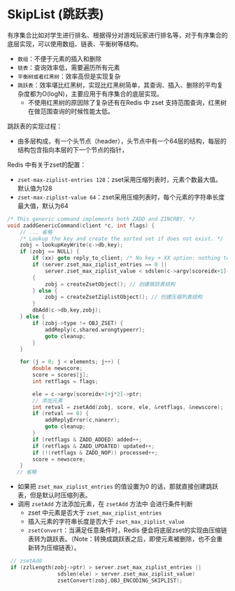 # SkipList (跳跃表)
有序集合比如对学生进行排名、根据得分对游戏玩家进行排名等，对于有序集合的底层实现，可以使用数组、链表、平衡树等结构。
* `数组`：不便于元素的插入和删除
* `链表`：查询效率低，需要遍历所有元素
* `平衡树或者红黑树`：效率高但是实现复杂
* `跳跃表`：效率堪比红黑树，实现比红黑树简单，其查询、插入、删除的平均复杂度都为O(logN)，主要应用于有序集合的底层实现。
   * 不使用红黑树的原因除了复杂还有在Redis 中 zset 支持范围查询，红黑树在做范围查询的时候性能太低。
    
跳跃表的实现过程：
[](17跳表：为什么Redis一定要用跳表来实现有序集合？.pdf)

* 由多层构成，有一个头节点（header），头节点中有一个64层的结构，每层的结构包含指向本层的下一个节点的指针，

Redis 中有关于zset的配置：
* `zset-max-ziplist-entries 128`：zset采用压缩列表时，元素个数最大值。默认值为128
* `zset-max-ziplist-value 64`：zset采用压缩列表时，每个元素的字符串长度最大值，默认为64
```c
/* This generic command implements both ZADD and ZINCRBY. */
void zaddGenericCommand(client *c, int flags) {
    // ... 省略
    /* Lookup the key and create the sorted set if does not exist. */
    zobj = lookupKeyWrite(c->db,key);
    if (zobj == NULL) {
        if (xx) goto reply_to_client; /* No key + XX option: nothing to do. */
        if (server.zset_max_ziplist_entries == 0 ||
            server.zset_max_ziplist_value < sdslen(c->argv[scoreidx+1]->ptr))
        {
            zobj = createZsetObject(); // 创建跳跃表结构
        } else {
            zobj = createZsetZiplistObject(); // 创建压缩列表结构
        }
        dbAdd(c->db,key,zobj);
    } else {
        if (zobj->type != OBJ_ZSET) {
            addReply(c,shared.wrongtypeerr);
            goto cleanup;
        }
    }

    for (j = 0; j < elements; j++) {
        double newscore;
        score = scores[j];
        int retflags = flags;

        ele = c->argv[scoreidx+1+j*2]->ptr;
        // 添加元素
        int retval = zsetAdd(zobj, score, ele, &retflags, &newscore);
        if (retval == 0) {
            addReplyError(c,nanerr);
            goto cleanup;
        }
        if (retflags & ZADD_ADDED) added++;
        if (retflags & ZADD_UPDATED) updated++;
        if (!(retflags & ZADD_NOP)) processed++;
        score = newscore;
    }
   // 省略
```
* 如果把 `zset_max_ziplist_entries` 的值设置为0 的话，那就直接创建跳跃表，但是默认时压缩列表。
* 调用 `zsetAdd` 方法添加元素，在 `zsetAdd` 方法中 会进行条件判断
  * zset 中元素是否大于 `zset_max_ziplist_entries`
  * 插入元素的字符串长度是否大于 `zset_max_ziplist_value`
  * `zsetConvert`：当满足任意条件时，Redis 便会将底层zset的实现由压缩链表转为跳跃表。（Note：转换成跳跃表之后，即使元素被删除，也不会重新转为压缩链表）。
```c
 // zsetAdd
 if (zzlLength(zobj->ptr) > server.zset_max_ziplist_entries ||
                sdslen(ele) > server.zset_max_ziplist_value)
                zsetConvert(zobj,OBJ_ENCODING_SKIPLIST);
```